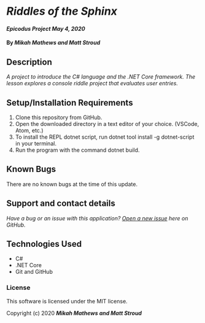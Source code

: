 # _Riddles of the Sphinx_

#### _Epicodus Project May 4, 2020_

#### By _**Mikah Mathews and Matt Stroud**_

## Description

_A project to introduce the C# language and the .NET Core framework. The lesson explores a console riddle project that evaluates user entries._

## Setup/Installation Requirements

1. Clone this repository from GitHub.
2. Open the downloaded directory in a text editor of your choice.
  (VSCode, Atom, etc.)
3. To install the REPL dotnet script, run dotnet tool install -g dotnet-script in your terminal.
4. Run the program with the command dotnet build.

## Known Bugs

There are no known bugs at the time of this update.
 
## Support and contact details

_Have a bug or an issue with this application? [Open a new issue](https://github.com/mlstroud/riddles-of-the-sphinx/issues) here on GitHub._

## Technologies Used

* C#
* .NET Core
* Git and GitHub

### License

This software is licensed under the MIT license.

Copyright (c) 2020 **_Mikah Mathews and Matt Stroud_**
